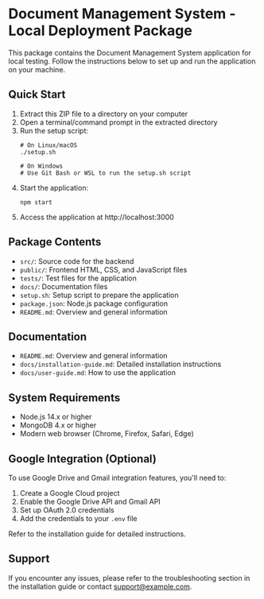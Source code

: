 # Document Management System - Local Deployment Package

This package contains the Document Management System application for local testing. Follow the instructions below to set up and run the application on your machine.

## Quick Start

1. Extract this ZIP file to a directory on your computer
2. Open a terminal/command prompt in the extracted directory
3. Run the setup script:
   ```
   # On Linux/macOS
   ./setup.sh
   
   # On Windows
   # Use Git Bash or WSL to run the setup.sh script
   ```
4. Start the application:
   ```
   npm start
   ```
5. Access the application at http://localhost:3000

## Package Contents

- `src/`: Source code for the backend
- `public/`: Frontend HTML, CSS, and JavaScript files
- `tests/`: Test files for the application
- `docs/`: Documentation files
- `setup.sh`: Setup script to prepare the application
- `package.json`: Node.js package configuration
- `README.md`: Overview and general information

## Documentation

- `README.md`: Overview and general information
- `docs/installation-guide.md`: Detailed installation instructions
- `docs/user-guide.md`: How to use the application

## System Requirements

- Node.js 14.x or higher
- MongoDB 4.x or higher
- Modern web browser (Chrome, Firefox, Safari, Edge)

## Google Integration (Optional)

To use Google Drive and Gmail integration features, you'll need to:

1. Create a Google Cloud project
2. Enable the Google Drive API and Gmail API
3. Set up OAuth 2.0 credentials
4. Add the credentials to your `.env` file

Refer to the installation guide for detailed instructions.

## Support

If you encounter any issues, please refer to the troubleshooting section in the installation guide or contact support@example.com.
